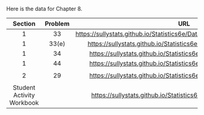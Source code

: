 Here is the data for Chapter 8. 

|Section|Problem|URL|
|:---:|:---:|:---:|
|1|33|<a>https://sullystats.github.io/Statistics6e/Data/Chapter8/Tornadoes_2017.csv</a><br/>|
|1|33(e)|<a>https://sullystats.github.io/Statistics6e/Data/Chapter8/8_1_33e.csv</a><br/>|
|1|34|<a>https://sullystats.github.io/Statistics6e/Data/Chapter8/8_1_34.csv</a><br/>|
|1|44|<a>https://sullystats.github.io/Statistics6e/Data/Chapter8/8_1_44.csv</a><br/>|
| | |
|2|29|<a>https://sullystats.github.io/Statistics6e/Data/Chapter8/8_2_29.csv</a><br/>|
| | |
|Student Activity Workbook| |<a>https://sullystats.github.io/Statistics6e/Data/HomeRun_2018.csv</a><br/>|
